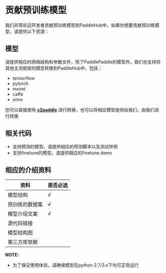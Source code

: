 # 贡献预训练模型

我们非常欢迎开发者贡献预训练模型到PaddleHub中，如果你想要贡献预训练模型，请提供以下资源：

## 模型

请提供相应的网络结构和参数文件，除了PaddlePaddle的模型外，我们也支持将其他主流框架的模型转换到PaddleHub中，包括：
* tensorflow
* pytorch
* mxnet
* caffe
* onnx

您可以直接使用 [**x2paddle**](https://github.com/PaddlePaddle/X2Paddle) 进行转换，也可以将相应模型提供给我们，由我们进行转换

## 相关代码

* 支持预测的模型，请提供相应的预测脚本以及测试样例
* 支持finetune的模型，请提供相应的finetune demo

## 相应的介绍资料




|资料|是否必选|
|-|-|
|模型结构|√|
|预训练的数据集|√|
|模型介绍文案|√|
|源代码链接||
|模型结构图||
|第三方库依赖||

**NOTE:**

* 为了保证使用体验，请确保模型在python 2.7/3.x下均可正常运行
